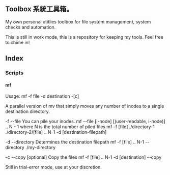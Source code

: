 ## Toolbox 系統工具箱。

My own personal utitlies toolbox for file system management, system checks and
automation.

This is still in work mode, this is a repository for keeping my tools.
Feel free to chime in!

## Index

### Scripts

#### mf
Usage:
mf -f file -d destination -[c]

A parallel version of mv that simply moves any number of inodes to a single
destination directory.

-f --file
  You can pile your inodes.
  mf --file [i-node] [(user-readable, i-node)] .. N - 1 
  where N is the total number of piled files
  mf -f [file] ./directory-1 ./directory-2/[file] .. N-1 -d [destination-filepath]

-d --directory
  Determines the destination filepath
  mf -f [file] .. N-1  --directory ./my-directory

-c --copy [optional]
  Copy the files
  mf -f [file] .. N-1 -d [destination] --copy

Still in trial-error mode, use at your discretion.
